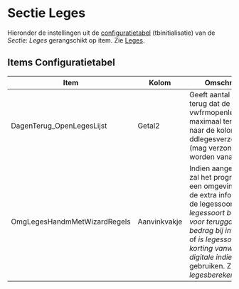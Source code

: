 # Sectie Leges

Hieronder de instellingen uit de [configuratietabel](README.md) (tbinitialisatie) van de *Sectie: Leges* gerangschikt op item. Zie [Leges](/probleemoplossing/module_overstijgende_schermen/leges?s[]=leges.md).

## Items Configuratietabel

| Item                         | Kolom        | Omschrijving                                                           |
|------------------------------|--------------|------------------------------------------------------------------------|
| DagenTerug_OpenLegesLijst    | Getal2       | Geeft aantal dagen terug dat de view vwfrmopenlegesregels maximaal terugkijkt naar de kolom ddlegesverzonden (mag verzonden worden vanaf). |
| OmgLegesHandmMetWizardRegels | Aanvinkvakje | Indien aangevinkt dan zal het programma bij een omgevingszaak de extra informatie bij de legessoort zoals *is legessoort bedoeld voor teruggave-bedrag bij intrekking* of *is legessoort voor korting vanwege digitale indiening*, gebruiken. Zie lemma *legesberekening*. |
